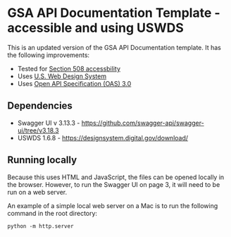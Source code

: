 # GSA API Documentation Template - accessible and using USWDS

This is an updated version of the GSA API Documentation template. It has the following improvements:
- Tested for [Section 508 accessbility](https://section508.gov/)
- Uses [U.S. Web Design System](https://designsystem.digital.gov/)
- Uses [Open API Specification (OAS) 3.0](https://github.com/OAI/OpenAPI-Specification)

## Dependencies
- Swagger UI v 3.13.3 - https://github.com/swagger-api/swagger-ui/tree/v3.18.3
- USWDS 1.6.8 - https://designsystem.digital.gov/download/



## Running locally

Because this uses HTML and JavaScript, the files can be opened locally in the browser. However, to run the Swagger UI on page 3, it will need to be run on a web server.

An example of a simple local web server on a Mac is to run the following command in the root directory:

`python -m http.server`